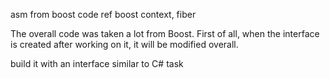 asm from boost 
code ref boost context, fiber

The overall code was taken a lot from Boost. First of all, 
when the interface is created after working on it, it will be modified overall.

build it with an interface similar to C# task
